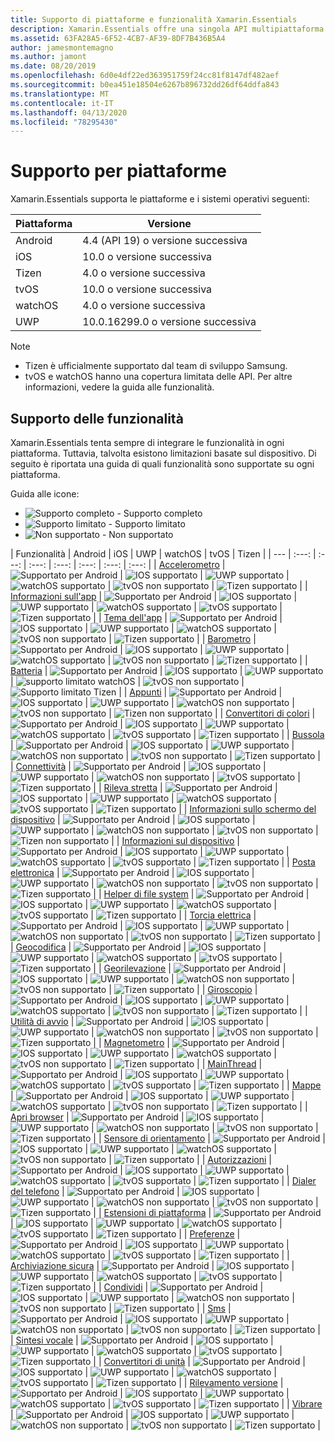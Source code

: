 ```yaml
---
title: Supporto di piattaforme e funzionalità Xamarin.Essentials
description: Xamarin.Essentials offre una singola API multipiattaforma supportata da qualsiasi applicazione iOS, Android o UWP accessibile da codice condiviso, indipendentemente dal modo in cui viene creata l'interfaccia utente.
ms.assetid: 63FA28A5-6F52-4CB7-AF39-8DF7B436B5A4
author: jamesmontemagno
ms.author: jamont
ms.date: 08/20/2019
ms.openlocfilehash: 6d0e4df22ed363951759f24cc81f8147df482aef
ms.sourcegitcommit: b0ea451e18504e6267b896732dd26df64ddfa843
ms.translationtype: MT
ms.contentlocale: it-IT
ms.lasthandoff: 04/13/2020
ms.locfileid: "78295430"
---
```

# <a name="platform-support"></a>Supporto per piattaforme

Xamarin.Essentials supporta le piattaforme e i sistemi operativi seguenti:

| Piattaforma | Versione |
| --- | --- |
| Android | 4.4 (API 19) o versione successiva |
| iOS |10.0 o versione successiva |
| Tizen | 4.0 o versione successiva |
| tvOS | 10.0 o versione successiva |
| watchOS | 4.0 o versione successiva |
| UWP | 10.0.16299.0 o versione successiva |

> [!NOTE]
>
> * Tizen è ufficialmente supportato dal team di sviluppo Samsung.
> * tvOS e watchOS hanno una copertura limitata delle API. Per altre informazioni, vedere la guida alle funzionalità.

## <a name="feature-support"></a>Supporto delle funzionalità

Xamarin.Essentials tenta sempre di integrare le funzionalità in ogni piattaforma. Tuttavia, talvolta esistono limitazioni basate sul dispositivo. Di seguito è riportata una guida di quali funzionalità sono supportate su ogni piattaforma.

Guida alle icone:

* ![Supporto completo](~/media/shared/yes.png "supporto completo") - Supporto completo
* ![Supporto limitato](~/media/shared/warn.png "Supporto limitato") - Supporto limitato
* ![Non supportato](~/media/shared/no.png "Non supportate") - Non supportato

| Funzionalità | Android | iOS | UWP | watchOS | tvOS | Tizen |
| --- | :---: | :---: | :---: | :---: | :---: | :---: | :---: |
| [Accelerometro](accelerometer.md?context=xamarin/xamarin-forms) | ![Supportato per Android](~/media/shared/yes.png "Supportato per Android") | ![IOS supportato](~/media/shared/yes.png "IOS supportato") | ![UWP supportato](~/media/shared/yes.png "UWP supportato") | ![watchOS supportato](~/media/shared/yes.png "watchOS supportato") | ![tvOS non supportato](~/media/shared/no.png "tvOS non supportato") | ![Tizen supportato](~/media/shared/yes.png "Tizen supportato") | 
| [Informazioni sull'app](app-information.md?context=xamarin/xamarin-forms) | ![Supportato per Android](~/media/shared/yes.png "Supportato per Android") | ![IOS supportato](~/media/shared/yes.png "IOS supportato") | ![UWP supportato](~/media/shared/yes.png "UWP supportato") | ![watchOS supportato](~/media/shared/no.png "watchOS non supportato") | ![tvOS supportato](~/media/shared/yes.png "tvOS supportato") | ![Tizen supportato](~/media/shared/yes.png "Tizen supportato") | 
| [Tema dell'app](app-theme.md?context=xamarin/xamarin-forms) | ![Supportato per Android](~/media/shared/yes.png "Supportato per Android") | ![IOS supportato](~/media/shared/yes.png "IOS supportato") | ![UWP supportato](~/media/shared/yes.png "UWP supportato") | ![watchOS supportato](~/media/shared/yes.png "watchOS supportato") | ![tvOS non supportato](~/media/shared/no.png "tvOS non supportato") | ![Tizen supportato](~/media/shared/yes.png "Tizen supportato") | 
| [Barometro](barometer.md?context=xamarin/xamarin-forms) | ![Supportato per Android](~/media/shared/yes.png "Supportato per Android") | ![IOS supportato](~/media/shared/yes.png "IOS supportato") | ![UWP supportato](~/media/shared/yes.png "UWP supportato") | ![watchOS supportato](~/media/shared/yes.png "watchOS supportato") | ![tvOS non supportato](~/media/shared/no.png "tvOS non supportato") | ![Tizen supportato](~/media/shared/yes.png "Tizen supportato") | 
| [Batteria](battery.md?context=xamarin/xamarin-forms) | ![Supportato per Android](~/media/shared/yes.png "Supportato per Android") | ![IOS supportato](~/media/shared/yes.png "IOS supportato") | ![UWP supportato](~/media/shared/yes.png "UWP supportato") | ![supporto limitato watchOS](~/media/shared/warn.png "supporto limitato watchOS") | ![tvOS non supportato](~/media/shared/no.png "tvOS non supportato") | ![Supporto limitato Tizen](~/media/shared/warn.png "Supporto limitato Tizen") | 
| [Appunti](clipboard.md?context=xamarin/xamarin-forms) | ![Supportato per Android](~/media/shared/yes.png "Supportato per Android") | ![IOS supportato](~/media/shared/yes.png "IOS supportato") | ![UWP supportato](~/media/shared/yes.png "UWP supportato") | ![watchOS non supportato](~/media/shared/no.png "watchOS non supportato") | ![tvOS non supportato](~/media/shared/no.png "tvOS non supportato") | ![Tizen non supportato](~/media/shared/no.png "Tizen non supportato") | 
| [Convertitori di colori](color-converters.md?context=xamarin/xamarin-forms) | ![Supportato per Android](~/media/shared/yes.png "Supportato per Android") | ![IOS supportato](~/media/shared/yes.png "IOS supportato") | ![UWP supportato](~/media/shared/yes.png "UWP supportato") | ![watchOS supportato](~/media/shared/yes.png "watchOS supportato") | ![tvOS supportato](~/media/shared/yes.png "tvOS supportato") | ![Tizen supportato](~/media/shared/yes.png "Tizen supportato") | 
| [Bussola](compass.md?context=xamarin/xamarin-forms) | ![Supportato per Android](~/media/shared/yes.png "Supportato per Android") | ![IOS supportato](~/media/shared/yes.png "IOS supportato") | ![UWP supportato](~/media/shared/yes.png "UWP supportato") | ![watchOS non supportato](~/media/shared/no.png "watchOS non supportato") | ![tvOS non supportato](~/media/shared/no.png "tvOS non supportato") | ![Tizen supportato](~/media/shared/yes.png "Tizen supportato") | 
| [Connettività](connectivity.md?context=xamarin/xamarin-forms) | ![Supportato per Android](~/media/shared/yes.png "Supportato per Android") | ![IOS supportato](~/media/shared/yes.png "IOS supportato") | ![UWP supportato](~/media/shared/yes.png "UWP supportato") | ![watchOS non supportato](~/media/shared/no.png "watchOS non supportato") | ![tvOS supportato](~/media/shared/yes.png "tvOS supportato") | ![Tizen supportato](~/media/shared/yes.png "Tizen supportato") | 
| [Rileva stretta](detect-shake.md?context=xamarin/xamarin-forms) | ![Supportato per Android](~/media/shared/yes.png "Supportato per Android") | ![IOS supportato](~/media/shared/yes.png "IOS supportato") | ![UWP supportato](~/media/shared/yes.png "UWP supportato") | ![watchOS supportato](~/media/shared/yes.png "watchOS supportato") | ![tvOS supportato](~/media/shared/yes.png "tvOS supportato") | ![Tizen supportato](~/media/shared/yes.png "Tizen supportato") | 
| [Informazioni sullo schermo del dispositivo](device-display.md?context=xamarin/xamarin-forms) | ![Supportato per Android](~/media/shared/yes.png "Supportato per Android") | ![IOS supportato](~/media/shared/yes.png "IOS supportato") | ![UWP supportato](~/media/shared/yes.png "UWP supportato") | ![watchOS non supportato](~/media/shared/no.png "watchOS non supportato") | ![tvOS non supportato](~/media/shared/no.png "tvOS non supportato") | ![Tizen non supportato](~/media/shared/no.png "Tizen non supportato") | 
| [Informazioni sul dispositivo](device-information.md?context=xamarin/xamarin-forms) | ![Supportato per Android](~/media/shared/yes.png "Supportato per Android") | ![IOS supportato](~/media/shared/yes.png "IOS supportato") | ![UWP supportato](~/media/shared/yes.png "UWP supportato") | ![watchOS supportato](~/media/shared/yes.png "watchOS supportato") | ![tvOS supportato](~/media/shared/yes.png "tvOS supportato") | ![Tizen supportato](~/media/shared/yes.png "Tizen supportato") | 
| [Posta elettronica](email.md?context=xamarin/xamarin-forms) | ![Supportato per Android](~/media/shared/yes.png "Supportato per Android") | ![IOS supportato](~/media/shared/yes.png "IOS supportato") | ![UWP supportato](~/media/shared/yes.png "UWP supportato") | ![watchOS non supportato](~/media/shared/no.png "watchOS non supportato") | ![tvOS non supportato](~/media/shared/no.png "tvOS non supportato") | ![Tizen supportato](~/media/shared/yes.png "Tizen supportato") | 
| [Helper di file system](file-system-helpers.md?context=xamarin/xamarin-forms) | ![Supportato per Android](~/media/shared/yes.png "Supportato per Android") | ![IOS supportato](~/media/shared/yes.png "IOS supportato") | ![UWP supportato](~/media/shared/yes.png "UWP supportato") | ![watchOS supportato](~/media/shared/yes.png "watchOS supportato") | ![tvOS supportato](~/media/shared/yes.png "tvOS supportato") | ![Tizen supportato](~/media/shared/yes.png "Tizen supportato") | 
| [Torcia elettrica](flashlight.md?context=xamarin/xamarin-forms) | ![Supportato per Android](~/media/shared/yes.png "Supportato per Android") | ![IOS supportato](~/media/shared/yes.png "IOS supportato") | ![UWP supportato](~/media/shared/yes.png "UWP supportato") | ![watchOS non supportato](~/media/shared/no.png "watchOS non supportato") | ![tvOS non supportato](~/media/shared/no.png "tvOS non supportato") | ![Tizen supportato](~/media/shared/yes.png "Tizen supportato") | 
| [Geocodifica](geocoding.md?context=xamarin/xamarin-forms) | ![Supportato per Android](~/media/shared/yes.png "Supportato per Android") | ![IOS supportato](~/media/shared/yes.png "IOS supportato") | ![UWP supportato](~/media/shared/yes.png "UWP supportato") | ![watchOS supportato](~/media/shared/yes.png "watchOS supportato") | ![tvOS supportato](~/media/shared/yes.png "tvOS supportato") | ![Tizen supportato](~/media/shared/yes.png "Tizen supportato") | 
| [Georilevazione](geolocation.md?context=xamarin/xamarin-forms) | ![Supportato per Android](~/media/shared/yes.png "Supportato per Android") | ![IOS supportato](~/media/shared/yes.png "IOS supportato") | ![UWP supportato](~/media/shared/yes.png "UWP supportato") | ![watchOS non supportato](~/media/shared/no.png "watchOS non supportato") | ![tvOS non supportato](~/media/shared/no.png "tvOS non supportato") | ![Tizen supportato](~/media/shared/yes.png "Tizen supportato") | 
| [Giroscopio](gyroscope.md?context=xamarin/xamarin-forms) | ![Supportato per Android](~/media/shared/yes.png "Supportato per Android") | ![IOS supportato](~/media/shared/yes.png "IOS supportato") | ![UWP supportato](~/media/shared/yes.png "UWP supportato") | ![watchOS supportato](~/media/shared/yes.png "watchOS supportato") | ![tvOS non supportato](~/media/shared/no.png "tvOS non supportato") | ![Tizen supportato](~/media/shared/yes.png "Tizen supportato") | 
| [Utilità di avvio](launcher.md?context=xamarin/xamarin-forms) | ![Supportato per Android](~/media/shared/yes.png "Supportato per Android") | ![IOS supportato](~/media/shared/yes.png "IOS supportato") | ![UWP supportato](~/media/shared/yes.png "UWP supportato") | ![watchOS non supportato](~/media/shared/no.png "watchOS non supportato") | ![tvOS non supportato](~/media/shared/no.png "tvOS non supportato") | ![Tizen supportato](~/media/shared/yes.png "Tizen supportato") | 
| [Magnetometro](magnetometer.md?context=xamarin/xamarin-forms) | ![Supportato per Android](~/media/shared/yes.png "Supportato per Android") | ![IOS supportato](~/media/shared/yes.png "IOS supportato") | ![UWP supportato](~/media/shared/yes.png "UWP supportato") | ![watchOS supportato](~/media/shared/yes.png "watchOS supportato") | ![tvOS non supportato](~/media/shared/no.png "tvOS non supportato") | ![Tizen supportato](~/media/shared/yes.png "Tizen supportato") | 
| [MainThread](main-thread.md?content=xamarin/xamarin-forms) | ![Supportato per Android](~/media/shared/yes.png "Supportato per Android") | ![IOS supportato](~/media/shared/yes.png "IOS supportato") | ![UWP supportato](~/media/shared/yes.png "UWP supportato") | ![watchOS supportato](~/media/shared/yes.png "watchOS supportato") | ![tvOS supportato](~/media/shared/yes.png "tvOS supportato") | ![Tizen supportato](~/media/shared/yes.png "Tizen supportato") | 
| [Mappe](maps.md?content=xamarin/xamarin-forms) | ![Supportato per Android](~/media/shared/yes.png "Supportato per Android") | ![IOS supportato](~/media/shared/yes.png "IOS supportato") | ![UWP supportato](~/media/shared/yes.png "UWP supportato") | ![watchOS supportato](~/media/shared/yes.png "watchOS supportato") | ![tvOS non supportato](~/media/shared/no.png "tvOS non supportato") | ![Tizen supportato](~/media/shared/yes.png "Tizen supportato") | 
| [Apri browser](open-browser.md?context=xamarin/xamarin-forms) | ![Supportato per Android](~/media/shared/yes.png "Supportato per Android") | ![IOS supportato](~/media/shared/yes.png "IOS supportato") | ![UWP supportato](~/media/shared/yes.png "UWP supportato") | ![watchOS non supportato](~/media/shared/no.png "watchOS non supportato") | ![tvOS non supportato](~/media/shared/no.png "tvOS non supportato") | ![Tizen supportato](~/media/shared/yes.png "Tizen supportato") | 
| [Sensore di orientamento](orientation-sensor.md?context=xamarin/xamarin-forms) | ![Supportato per Android](~/media/shared/yes.png "Supportato per Android") | ![IOS supportato](~/media/shared/yes.png "IOS supportato") | ![UWP supportato](~/media/shared/yes.png "UWP supportato") | ![watchOS supportato](~/media/shared/yes.png "watchOS supportato") | ![tvOS non supportato](~/media/shared/no.png "tvOS non supportato") | ![Tizen supportato](~/media/shared/yes.png "Tizen supportato") | 
| [Autorizzazioni](permissions.md?context=xamarin/xamarin-forms) | ![Supportato per Android](~/media/shared/yes.png "Supportato per Android") | ![IOS supportato](~/media/shared/yes.png "IOS supportato") | ![UWP supportato](~/media/shared/yes.png "UWP supportato") | ![watchOS supportato](~/media/shared/yes.png "watchOS supportato") | ![tvOS supportato](~/media/shared/yes.png "tvOS supportato") | ![Tizen supportato](~/media/shared/yes.png "Tizen supportato") | 
| [Dialer del telefono](phone-dialer.md?context=xamarin/xamarin-forms) | ![Supportato per Android](~/media/shared/yes.png "Supportato per Android") | ![IOS supportato](~/media/shared/yes.png "IOS supportato") | ![UWP supportato](~/media/shared/yes.png "UWP supportato") | ![watchOS non supportato](~/media/shared/no.png "watchOS non supportato") | ![tvOS non supportato](~/media/shared/no.png "tvOS non supportato") | ![Tizen supportato](~/media/shared/yes.png "Tizen supportato") | 
| [Estensioni di piattaforma](platform-extensions.md?context=xamarin/xamarin-forms) | ![Supportato per Android](~/media/shared/yes.png "Supportato per Android") | ![IOS supportato](~/media/shared/yes.png "IOS supportato") | ![UWP supportato](~/media/shared/yes.png "UWP supportato") | ![watchOS supportato](~/media/shared/yes.png "watchOS supportato") | ![tvOS supportato](~/media/shared/yes.png "tvOS supportato") | ![Tizen supportato](~/media/shared/yes.png "Tizen supportato") | 
| [Preferenze](preferences.md?context=xamarin/xamarin-forms) | ![Supportato per Android](~/media/shared/yes.png "Supportato per Android") | ![IOS supportato](~/media/shared/yes.png "IOS supportato") | ![UWP supportato](~/media/shared/yes.png "UWP supportato") | ![watchOS supportato](~/media/shared/yes.png "watchOS supportato") | ![tvOS supportato](~/media/shared/yes.png "tvOS supportato") | ![Tizen supportato](~/media/shared/yes.png "Tizen supportato") | 
| [Archiviazione sicura](secure-storage.md?context=xamarin/xamarin-forms) | ![Supportato per Android](~/media/shared/yes.png "Supportato per Android") | ![IOS supportato](~/media/shared/yes.png "IOS supportato") | ![UWP supportato](~/media/shared/yes.png "UWP supportato") | ![watchOS supportato](~/media/shared/yes.png "watchOS supportato") | ![tvOS supportato](~/media/shared/yes.png "tvOS supportato") | ![Tizen supportato](~/media/shared/yes.png "Tizen supportato") | 
| [Condividi](share.md?context=xamarin/xamarin-forms) | ![Supportato per Android](~/media/shared/yes.png "Supportato per Android") | ![IOS supportato](~/media/shared/yes.png "IOS supportato") | ![UWP supportato](~/media/shared/yes.png "UWP supportato") | ![watchOS non supportato](~/media/shared/no.png "watchOS non supportato") | ![tvOS non supportato](~/media/shared/no.png "tvOS non supportato") | ![Tizen supportato](~/media/shared/yes.png "Tizen supportato") | 
| [Sms](sms.md?context=xamarin/xamarin-forms) | ![Supportato per Android](~/media/shared/yes.png "Supportato per Android") | ![IOS supportato](~/media/shared/yes.png "IOS supportato") | ![UWP supportato](~/media/shared/yes.png "UWP supportato") | ![watchOS non supportato](~/media/shared/no.png "watchOS non supportato") | ![tvOS non supportato](~/media/shared/no.png "tvOS non supportato") | ![Tizen supportato](~/media/shared/yes.png "Tizen supportato") | 
| [Sintesi vocale](text-to-speech.md?context=xamarin/xamarin-forms) | ![Supportato per Android](~/media/shared/yes.png "Supportato per Android") | ![IOS supportato](~/media/shared/yes.png "IOS supportato") | ![UWP supportato](~/media/shared/yes.png "UWP supportato") | ![watchOS supportato](~/media/shared/yes.png "watchOS supportato") | ![tvOS supportato](~/media/shared/yes.png "tvOS supportato") | ![Tizen supportato](~/media/shared/yes.png "Tizen supportato") | 
| [Convertitori di unità](unit-converters.md?context=xamarin/xamarin-forms) | ![Supportato per Android](~/media/shared/yes.png "Supportato per Android") | ![IOS supportato](~/media/shared/yes.png "IOS supportato") | ![UWP supportato](~/media/shared/yes.png "UWP supportato") | ![watchOS supportato](~/media/shared/yes.png "watchOS supportato") | ![tvOS supportato](~/media/shared/yes.png "tvOS supportato") | ![Tizen supportato](~/media/shared/yes.png "Tizen supportato") | 
| [Rilevamento versione](version-tracking.md?context=xamarin/xamarin-forms) | ![Supportato per Android](~/media/shared/yes.png "Supportato per Android") | ![IOS supportato](~/media/shared/yes.png "IOS supportato") | ![UWP supportato](~/media/shared/yes.png "UWP supportato") | ![watchOS supportato](~/media/shared/yes.png "watchOS supportato") | ![tvOS supportato](~/media/shared/yes.png "tvOS supportato") | ![Tizen supportato](~/media/shared/yes.png "Tizen supportato") | 
| [Vibrare](vibrate.md?context=xamarin/xamarin-forms) | ![Supportato per Android](~/media/shared/yes.png "Supportato per Android") | ![IOS supportato](~/media/shared/yes.png "IOS supportato") | ![UWP supportato](~/media/shared/yes.png "UWP supportato") | ![watchOS non supportato](~/media/shared/no.png "watchOS non supportato") | ![tvOS non supportato](~/media/shared/no.png "tvOS non supportato") | ![Tizen supportato](~/media/shared/yes.png "Tizen supportato") |
